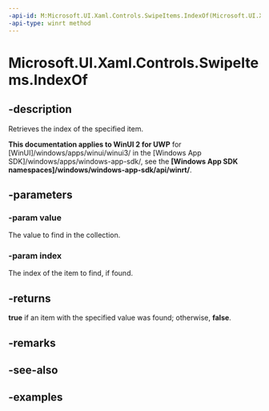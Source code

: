 ```yaml
---
-api-id: M:Microsoft.UI.Xaml.Controls.SwipeItems.IndexOf(Microsoft.UI.Xaml.Controls.SwipeItem,System.UInt32@)
-api-type: winrt method
---
```


<!-- Method syntax.
public bool SwipeItems.IndexOf(SwipeItem value, UInt32 index)
-->

# Microsoft.UI.Xaml.Controls.SwipeItems.IndexOf

## -description

Retrieves the index of the specified item.

**This documentation applies to WinUI 2 for UWP** for [WinUI]/windows/apps/winui/winui3/ in the [Windows App SDK]/windows/apps/windows-app-sdk/, see the **[Windows App SDK namespaces]/windows/windows-app-sdk/api/winrt/**.

## -parameters

### -param value

The value to find in the collection.

### -param index

The index of the item to find, if found.

## -returns

**true** if an item with the specified value was found; otherwise, **false**.

## -remarks

## -see-also

## -examples

